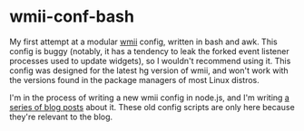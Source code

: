 wmii-conf-bash
==============

My first attempt at a modular [wmii](https://code.google.com/p/wmii/) config, written in bash and awk. This config is buggy (notably, it has a tendency to leak the forked event listener processes used to update widgets), so I wouldn't recommend using it. This config was designed for the latest hg version of wmii, and won't work with the versions found in the package managers of most Linux distros.

I'm in the process of writing a new wmii config in node.js, and I'm writing [a series of blog posts](http://sector91.wordpress.com/2013/08/22/wmiinode-js-part-0-introduction/) about it. These old config scripts are only here because they're relevant to the blog.
